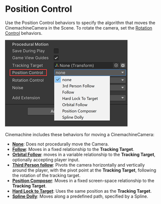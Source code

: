 # Position Control

Use the Position Control behaviors to specify the algorithm that moves the CinemachineCamera in the Scene. To rotate the camera, set the [Rotation Control](CinemachineVirtualCameraAim.md) behaviors.

![__Position Control__, with the __Follow__ algorithm (red)](images/CinemachineBody.png)

Cinemachine includes these behaviors for moving a CinemachineCamera:

- [__None__](CinemachineBodyDoNothing.md): Does not procedurally move the Camera.
- [__Follow__](CinemachineFollow.md): Moves in a fixed relationship to the __Tracking Target__.
- [__Orbital Follow__](CinemachineOrbitalFollow.md): moves in a variable relationship to the __Tracking Target__, optionally accepting player input.
- [__Third Person follow__](CinemachineThirdPersonFollow.md): Pivots the camera horizontally and vertically around the player, with the pivot point at the __Tracking Target__, following the rotation of the tracking target.
- [__Position Composer__](CinemachinePositionComposer.md): Moves in a fixed screen-space relationship to the __Tracking Target__.
- [__Hard Lock to Target__](CinemachineHardLockToTarget.md): Uses the same position as the __Tracking Target__.
- [__Spline Dolly__](CinemachineSplineDolly.md): Moves along a predefined path, specified by a Spline.











